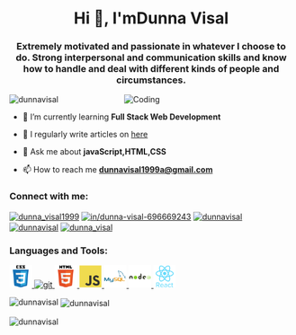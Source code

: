<h1 align="center">Hi 👋, I'mDunna Visal</h1>
<h3 align="center">Extremely motivated and passionate in whatever I choose to do. Strong interpersonal and communication skills and know how to handle and deal with different kinds of people and circumstances.</h3>
<img align="right" alt="Coding" width="300" src="https://camo.githubusercontent.com/5ddf73ad3a205111cf8c686f687fc216c2946a75005718c8da5b837ad9de78c9/68747470733a2f2f7468756d62732e6766796361742e636f6d2f4576696c4e657874446576696c666973682d736d616c6c2e676966">
<p align="left"> <img src="https://komarev.com/ghpvc/?username=dunnavisal&label=Profile%20views&color=0e75b6&style=flat" alt="dunnavisal" /> </p>

- 🌱 I’m currently learning **Full Stack Web Development**

- 📝 I regularly write articles on [here](https://medium.com/@dunnavisal)

- 💬 Ask me about **javaScript,HTML,CSS**

- 📫 How to reach me **dunnavisal1999a@gmail.com**

<h3 align="left">Connect with me:</h3>
<p align="left">
<a href="https://twitter.com/dunna_visal1999" target="blank"><img align="center" src="https://raw.githubusercontent.com/rahuldkjain/github-profile-readme-generator/master/src/images/icons/Social/twitter.svg" alt="dunna_visal1999" height="30" width="40" /></a>
<a href="https://linkedin.com/in/in/dunna-visal-696669243" target="blank"><img align="center" src="https://raw.githubusercontent.com/rahuldkjain/github-profile-readme-generator/master/src/images/icons/Social/linked-in-alt.svg" alt="in/dunna-visal-696669243" height="30" width="40" /></a>
<a href="https://www.codechef.com/users/dunnavisal" target="blank"><img align="center" src="https://cdn.jsdelivr.net/npm/simple-icons@3.1.0/icons/codechef.svg" alt="dunnavisal" height="30" width="40" /></a>
<a href="https://www.hackerrank.com/dunnavisal" target="blank"><img align="center" src="https://raw.githubusercontent.com/rahuldkjain/github-profile-readme-generator/master/src/images/icons/Social/hackerrank.svg" alt="dunnavisal" height="30" width="40" /></a>
<a href="https://www.leetcode.com/dunna_visal" target="blank"><img align="center" src="https://raw.githubusercontent.com/rahuldkjain/github-profile-readme-generator/master/src/images/icons/Social/leet-code.svg" alt="dunna_visal" height="30" width="40" /></a>
</p>

<h3 align="left">Languages and Tools:</h3>
<p align="left"> <a href="https://www.w3schools.com/css/" target="_blank" rel="noreferrer"> <img src="https://raw.githubusercontent.com/devicons/devicon/master/icons/css3/css3-original-wordmark.svg" alt="css3" width="40" height="40"/> </a> <a href="https://git-scm.com/" target="_blank" rel="noreferrer"> <img src="https://www.vectorlogo.zone/logos/git-scm/git-scm-icon.svg" alt="git" width="40" height="40"/> </a> <a href="https://www.w3.org/html/" target="_blank" rel="noreferrer"> <img src="https://raw.githubusercontent.com/devicons/devicon/master/icons/html5/html5-original-wordmark.svg" alt="html5" width="40" height="40"/> </a> <a href="https://developer.mozilla.org/en-US/docs/Web/JavaScript" target="_blank" rel="noreferrer"> <img src="https://raw.githubusercontent.com/devicons/devicon/master/icons/javascript/javascript-original.svg" alt="javascript" width="40" height="40"/> </a> <a href="https://www.mysql.com/" target="_blank" rel="noreferrer"> <img src="https://raw.githubusercontent.com/devicons/devicon/master/icons/mysql/mysql-original-wordmark.svg" alt="mysql" width="40" height="40"/> </a> <a href="https://nodejs.org" target="_blank" rel="noreferrer"> <img src="https://raw.githubusercontent.com/devicons/devicon/master/icons/nodejs/nodejs-original-wordmark.svg" alt="nodejs" width="40" height="40"/> </a> <a href="https://reactjs.org/" target="_blank" rel="noreferrer"> <img src="https://raw.githubusercontent.com/devicons/devicon/master/icons/react/react-original-wordmark.svg" alt="react" width="40" height="40"/> </a> </p>

<p><img align="left" src="https://github-readme-stats.vercel.app/api/top-langs?username=dunnavisal&show_icons=true&locale=en&layout=compact" alt="dunnavisal" /></p>

<p>&nbsp;<img align="center" src="https://github-readme-stats.vercel.app/api?username=dunnavisal&show_icons=true&locale=en" alt="dunnavisal" /></p>

<p><img align="center" src="https://github-readme-streak-stats.herokuapp.com/?user=dunnavisal&" alt="dunnavisal" /></p>
